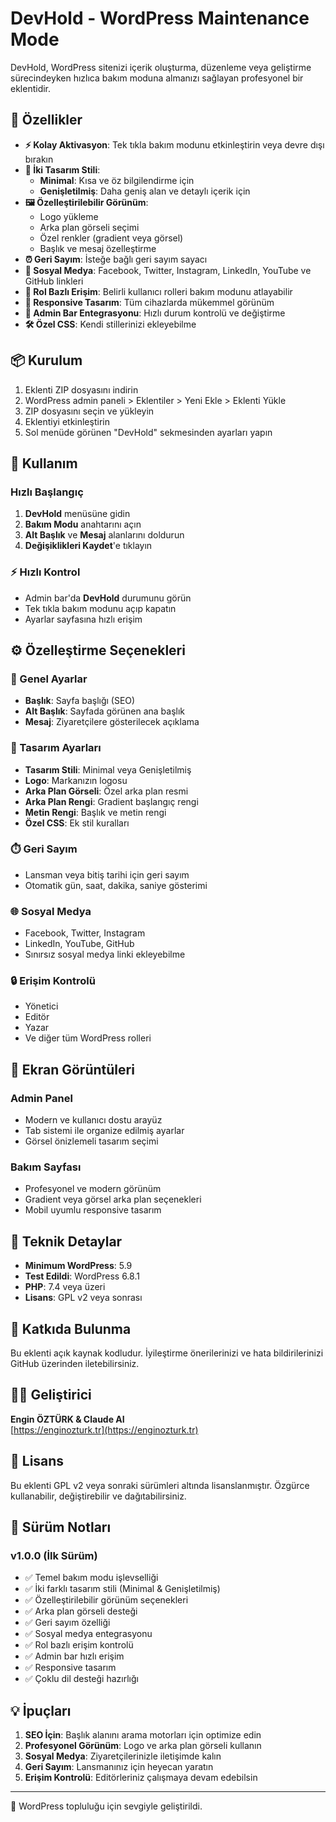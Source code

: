 # DevHold - WordPress Maintenance Mode

DevHold, WordPress sitenizi içerik oluşturma, düzenleme veya geliştirme sürecindeyken hızlıca bakım moduna almanızı sağlayan profesyonel bir eklentidir.

## 🎯 Özellikler

- **⚡ Kolay Aktivasyon**: Tek tıkla bakım modunu etkinleştirin veya devre dışı bırakın
- **🎨 İki Tasarım Stili**: 
  - **Minimal**: Kısa ve öz bilgilendirme için
  - **Genişletilmiş**: Daha geniş alan ve detaylı içerik için
- **🖼️ Özelleştirilebilir Görünüm**: 
  - Logo yükleme
  - Arka plan görseli seçimi
  - Özel renkler (gradient veya görsel)
  - Başlık ve mesaj özelleştirme
- **⏰ Geri Sayım**: İsteğe bağlı geri sayım sayacı
- **🔗 Sosyal Medya**: Facebook, Twitter, Instagram, LinkedIn, YouTube ve GitHub linkleri
- **🔐 Rol Bazlı Erişim**: Belirli kullanıcı rolleri bakım modunu atlayabilir
- **📱 Responsive Tasarım**: Tüm cihazlarda mükemmel görünüm
- **🎯 Admin Bar Entegrasyonu**: Hızlı durum kontrolü ve değiştirme
- **🛠️ Özel CSS**: Kendi stillerinizi ekleyebilme

## 📦 Kurulum

1. Eklenti ZIP dosyasını indirin
2. WordPress admin paneli > Eklentiler > Yeni Ekle > Eklenti Yükle
3. ZIP dosyasını seçin ve yükleyin
4. Eklentiyi etkinleştirin
5. Sol menüde görünen "DevHold" sekmesinden ayarları yapın

## 🚀 Kullanım

### Hızlı Başlangıç

1. **DevHold** menüsüne gidin
2. **Bakım Modu** anahtarını açın
3. **Alt Başlık** ve **Mesaj** alanlarını doldurun
4. **Değişiklikleri Kaydet**'e tıklayın

### ⚡ Hızlı Kontrol

- Admin bar'da **DevHold** durumunu görün
- Tek tıkla bakım modunu açıp kapatın
- Ayarlar sayfasına hızlı erişim

## ⚙️ Özelleştirme Seçenekleri

### 📝 Genel Ayarlar
- **Başlık**: Sayfa başlığı (SEO)
- **Alt Başlık**: Sayfada görünen ana başlık
- **Mesaj**: Ziyaretçilere gösterilecek açıklama

### 🎨 Tasarım Ayarları
- **Tasarım Stili**: Minimal veya Genişletilmiş
- **Logo**: Markanızın logosu
- **Arka Plan Görseli**: Özel arka plan resmi
- **Arka Plan Rengi**: Gradient başlangıç rengi
- **Metin Rengi**: Başlık ve metin rengi
- **Özel CSS**: Ek stil kuralları

### ⏱️ Geri Sayım
- Lansman veya bitiş tarihi için geri sayım
- Otomatik gün, saat, dakika, saniye gösterimi

### 🌐 Sosyal Medya
- Facebook, Twitter, Instagram
- LinkedIn, YouTube, GitHub
- Sınırsız sosyal medya linki ekleyebilme

### 🔒 Erişim Kontrolü
- Yönetici
- Editör
- Yazar
- Ve diğer tüm WordPress rolleri

## 📸 Ekran Görüntüleri

### Admin Panel
- Modern ve kullanıcı dostu arayüz
- Tab sistemi ile organize edilmiş ayarlar
- Görsel önizlemeli tasarım seçimi

### Bakım Sayfası
- Profesyonel ve modern görünüm
- Gradient veya görsel arka plan seçenekleri
- Mobil uyumlu responsive tasarım

## 🔧 Teknik Detaylar

- **Minimum WordPress**: 5.9
- **Test Edildi**: WordPress 6.8.1
- **PHP**: 7.4 veya üzeri
- **Lisans**: GPL v2 veya sonrası

## 🤝 Katkıda Bulunma

Bu eklenti açık kaynak kodludur. İyileştirme önerilerinizi ve hata bildirilerinizi GitHub üzerinden iletebilirsiniz.

## 👨‍💻 Geliştirici

**Engin ÖZTÜRK & Claude AI**  
[https://enginozturk.tr](https://enginozturk.tr)

## 📜 Lisans

Bu eklenti GPL v2 veya sonraki sürümleri altında lisanslanmıştır. Özgürce kullanabilir, değiştirebilir ve dağıtabilirsiniz.

## 📝 Sürüm Notları

### v1.0.0 (İlk Sürüm)
- ✅ Temel bakım modu işlevselliği
- ✅ İki farklı tasarım stili (Minimal & Genişletilmiş)
- ✅ Özelleştirilebilir görünüm seçenekleri
- ✅ Arka plan görseli desteği
- ✅ Geri sayım özelliği
- ✅ Sosyal medya entegrasyonu
- ✅ Rol bazlı erişim kontrolü
- ✅ Admin bar hızlı erişim
- ✅ Responsive tasarım
- ✅ Çoklu dil desteği hazırlığı

## 💡 İpuçları

1. **SEO İçin**: Başlık alanını arama motorları için optimize edin
2. **Profesyonel Görünüm**: Logo ve arka plan görseli kullanın
3. **Sosyal Medya**: Ziyaretçilerinizle iletişimde kalın
4. **Geri Sayım**: Lansmanınız için heyecan yaratın
5. **Erişim Kontrolü**: Editörleriniz çalışmaya devam edebilsin

---

💙 WordPress topluluğu için sevgiyle geliştirildi.